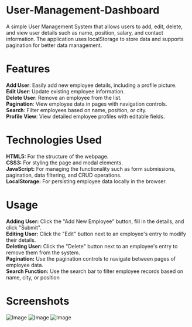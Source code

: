 # User-Management-Dashboard
A simple User Management System that allows users to add, edit, delete, and view user details such as name, position, salary, and contact information. The application uses localStorage to store data and supports pagination for better data management.

# Features
  **Add User**: Easily add new employee details, including a profile picture.<br>
  **Edit User**: Update existing employee information. <br>
  **Delete User**: Remove an employee from the list.<br>
  **Pagination**: View employee data in pages with navigation controls.<br>
  **Search**: Filter employees based on name, position, or city.<br>
  **Profile View**: View detailed employee profiles with editable fields.<br>

# Technologies Used

  **HTML5:** For the structure of the webpage.<br>
  **CSS3:** For styling the page and modal elements.<br>
  **JavaScript:** For managing the functionality such as form submissions, pagination, data filtering, and CRUD operations.<br>
  **LocalStorage:** For persisting employee data locally in the browser.<br>

  # Usage
 **Adding User:** Click the "Add New Employee" button, fill in the details, and click "Submit".<br>
 **Editing User:** Click the "Edit" button next to an employee's entry to modify their details.<br>
 **Deleting User:** Click the "Delete" button next to an employee's entry to remove them from the system.<br>
 **Pagination:** Use the pagination controls to navigate between pages of employee data.<br>
 **Search Function:** Use the search bar to filter employee records based on name, city, or position<br>

 # Screenshots 
 ![Image](https://github.com/user-attachments/assets/9f2928d5-73f5-4b2a-9d08-b432fdd9c104)
 ![Image](https://github.com/user-attachments/assets/462b6ff6-aa37-4897-bca3-4d01ac605d9c)
 ![Image](https://github.com/user-attachments/assets/8b1e1d8b-f08b-461c-bb8c-a12fd3930bdd)
